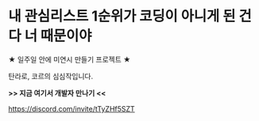 # 내 관심리스트 1순위가 코딩이 아니게 된 건 다 너 때문이야

★ 일주일 안에 미연시 만들기 프로젝트 ★

탄라로, 코르의 심심작입니다.

**>> 지금 여기서 개발자 만나기 <<**

https://discord.com/invite/tTyZHf5SZT